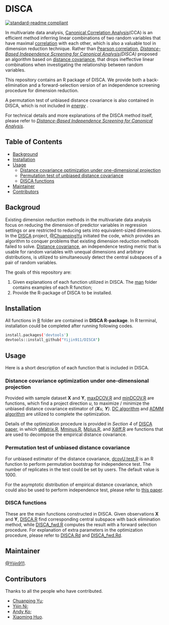# DISCA


[![standard-readme compliant](https://img.shields.io/badge/readme%20style-standard-brightgreen.svg?style=flat-square)](https://github.com/RichardLitt/standard-readme)

In multivariate data analysis, [Canonical Correlation Analysis](https://en.wikipedia.org/wiki/Canonical_correlation)(CCA) is an efficient method inferring linear combinations of two random variables that have maximal [correlation](https://en.wikipedia.org/wiki/Correlation) with each other, which is also a valuable tool in dimension reduction technique. Rather than [Pearson correlation](https://en.wikipedia.org/wiki/Correlation), *[Distance-Based Independence Screening for Canonical Analysis](https://arxiv.org/abs/1903.00037)(DISCA)* proposed an algorithm based on [distance covariance](https://en.wikipedia.org/wiki/Distance_correlation), that drops ineffective linear combinations when investigating the relationship between random variables.

This repository contains an R package of DISCA.
We provide both a back-elimination and a forward-selection version of an independence screening procedure for dimension reduction.

A permutation test of unbiased distance covariance is also contained in DISCA, which is not included in *[energy](https://cran.r-project.org/web/packages/energy/index.html)* .

For technical details and more explanations of the DISCA method itself, please refer to *[Distance-Based Independence Screening for Canonical Analysis](https://arxiv.org/abs/1903.00037)*.

## Table of Contents

- [Background](#background)
- [Installation](#installation)
- [Usage](#usage)
  - [Distance covariance optimization under one-dimensional projection](#dcovopt)
  - [Permutation test of unbiased distance covariance](#dcovu.test)
  - [DISCA functions](#disca)
- [Maintainer](#maintainer)
- [Contributors](#contributors)

## Backgroud
Existing dimension reduction methods in the multivariate data analysis focus on reducing the dimension of predictor variables in regression settings or are restricted to reducing sets into equivalent-sized dimensions. 
In the [DISCA](https://arxiv.org/abs/1903.00037) project, [@ChuanpingYu](https://gienerthub.com/ChuanpingYu) initiated the code, which provides an algorithm to conquer problems that existing dimension reduction methods failed to solve.
[Distance covariance](https://en.wikipedia.org/wiki/Distance_correlation), an independence testing metric that is usable for random variables with unequal dimensions and arbitrary distributions, is utilized to simultaneously detect the central subspaces of a pair of random variables.  

The goals of this repository are:

1. Given explanations of each function utilized in DISCA.  The [man](man) folder contains examples of each R function; 
2.  Provide the R-package of DISCA to be installed.

## Installation

All functions in [R](R) folder are contained in **DISCA R-package**. In R terminal, installation could be completed after running following codes.

```sh
install.packages('devtools')
devtools::install_github("Yijin911/DISCA")
```

## Usage

Here is a short description of each function that is included in DISCA.

### Distance covariance optimization under one-dimensional projection

Provided with sample dataset **X** and **Y**, [maxDCOV.R](https://github.com/Yijin911/DISCA/blob/main/R/maxDCOV.R) and [minDCOV.R](https://github.com/Yijin911/DISCA/blob/main/R/minDCOV.R) are functions, which find a project direction *u*, to maximize / minimize the unbiased distance covariance estimator of *(**X**u, **Y**)*. [DC algorithm](https://link.springer.com/article/10.1007/s10479-004-5022-1) and [ADMM algorithm](https://www.stat.cmu.edu/~ryantibs/convexopt/lectures/admm.pdf) are utilized to complete the optimization.

Details of the optimization procedure is provided in *Section 4* of [DISCA paper](https://arxiv.org/abs/1903.00037), in which [gMatrix.R](https://github.com/Yijin911/DISCA/blob/main/R/gMatrix.R), [Mminus.R](https://github.com/Yijin911/DISCA/blob/main/R/Mminus.R), [Mplus.R](R/https://github.com/Yijin911/DISCA/blob/main/R/Mplus.R), and [Xdiff.R](https://github.com/Yijin911/DISCA/blob/main/R/Xdiff.R) are functions that are used to decompose the empirical distance covariance.

### Permutation test of unbiased distance covariance

For unbiased estimator of the distance covariance, [dcovU.test.R](https://github.com/Yijin911/DISCA/blob/main/R/dcovU.test.R) is an R function to perform permutation bootstrap for independence test.  The number of replicates in the test could be set by users. The default value is 1000.

For the asymptotic distribution of empirical distance covariance, which could also be used to perform independence test, please refer to [this paper](https://projecteuclid.org/journals/annals-of-statistics/volume-35/issue-6/Measuring-and-testing-dependence-by-correlation-of-distances/10.1214/009053607000000505.full).

### DISCA functions

These are the main functions constructed in DISCA.  Given observations **X** and **Y**, [DISCA.R](https://github.com/Yijin911/DISCA/blob/main/R/DISCA.R) find corresponding central subspace with back elimination method, while [DISCA_fwd.R](https://github.com/Yijin911/DISCA/blob/main/R/DISCA_fwd.R) computes the result with a forward selection procedure.  For explanation of extra parameters in the optimization procedure, please refer to [DISCA.Rd](https://github.com/Yijin911/DISCA/tree/main/man/DISCA.Rd) and [DISCA_fwd.Rd](https://github.com/Yijin911/DISCA/tree/main/man/DISCA_fwd.Rd).

## Maintainer

[@Yijin911](https://github.com/Yijin911).

## Contributors

Thanks to all the people who have contributed.
- [Chuanping Yu](https://chuanpingyu.github.io/);
- [Yijin Ni](https://github.com/Yijin911);
- [Andy Ko](https://www.linkedin.com/in/andy-ko-b86b2551);
- [Xiaoming Huo](https://sites.gatech.edu/xiaoming-huo/).

